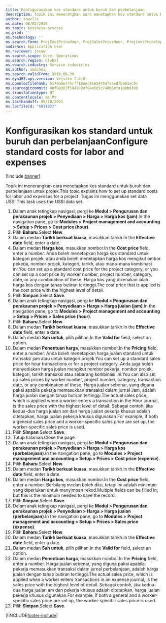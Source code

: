 ```yaml
---
title: Konfigurasikan kos standard untuk buruh dan perbelanjaan
description: Topik ini menerangkan cara menetapkan kos standard untuk buruh dan perbelanjaan untuk projek.
author: Yowelle
ms.date: 08/02/2019
ms.topic: business-process
ms.prod: ''
ms.technology: ''
ms.search.form: ProjCostPriceHour, ProjSalesPriceHour, ProjCostPriceExpense, ProjSalesPriceCost
audience: Application User
ms.reviewer: josaw
ms.search.scope: Core, Operations
ms.search.region: Global
ms.search.industry: Service industries
ms.author: andchoi
ms.search.validFrom: 2016-06-30
ms.dyn365.ops.version: Version 7.0.0
ms.openlocfilehash: 517e5ae776cff18aec81e5446a7aaedfba61ac0c
ms.sourcegitcommit: 40f68387f594180af64a5e5c748b6efa188bd300
ms.translationtype: HT
ms.contentlocale: ms-MY
ms.lasthandoff: 05/10/2021
ms.locfileid: "6011022"
---
```

# <a name="configure-standard-costs-for-labor-and-expenses"></a><span data-ttu-id="452b2-103">Konfigurasikan kos standard untuk buruh dan perbelanjaan</span><span class="sxs-lookup"><span data-stu-id="452b2-103">Configure standard costs for labor and expenses</span></span>

[!include [banner](../../includes/banner.md)]

<span data-ttu-id="452b2-104">Topik ini menerangkan cara menetapkan kos standard untuk buruh dan perbelanjaan untuk projek.</span><span class="sxs-lookup"><span data-stu-id="452b2-104">This topic explains how to set up standard costs for labor and expenses for a project.</span></span> <span data-ttu-id="452b2-105">Tugas ini menggunakan set data USSI.</span><span class="sxs-lookup"><span data-stu-id="452b2-105">This task uses the USSI data set.</span></span>

1. <span data-ttu-id="452b2-106">Dalam anak tetingkap navigasi, pergi ke **Modul > Pengurusan dan perakaunan projek > Penyediaan > Harga > Harga kos (jam)**.</span><span class="sxs-lookup"><span data-stu-id="452b2-106">In the navigation pane, go to **Modules > Project management and accounting > Setup > Prices > Cost price (hour)**.</span></span>
2. <span data-ttu-id="452b2-107">Pilih **Baharu**.</span><span class="sxs-lookup"><span data-stu-id="452b2-107">Select **New**.</span></span>
3. <span data-ttu-id="452b2-108">Dalam medan **Tarikh berkuat kuasa**, masukkan tarikh.</span><span class="sxs-lookup"><span data-stu-id="452b2-108">In the **Effective date** field, enter a date.</span></span>
4. <span data-ttu-id="452b2-109">Dalam medan **Harga kos**, masukkan nombor.</span><span class="sxs-lookup"><span data-stu-id="452b2-109">In the **Cost price** field, enter a number.</span></span> <span data-ttu-id="452b2-110">Anda boleh menetapkan harga kos standard untuk kategori projek, atau anda boleh menetapkan harga kos mengikut ombor pekerja, nombor projek, kategori, tarikh, atau mana-mana kombinasi ini.</span><span class="sxs-lookup"><span data-stu-id="452b2-110">You can set up a standard cost price for the project category, or you can set up a cost price by worker number, project number, category, date, or any combination of these.</span></span> <span data-ttu-id="452b2-111">Harga kos yang dikenakan ialah harga kos dengan tahap butiran tertinggi.</span><span class="sxs-lookup"><span data-stu-id="452b2-111">The cost price that is applied is the cost price with the highest level of detail.</span></span>  
5. <span data-ttu-id="452b2-112">Pilih **Simpan**.</span><span class="sxs-lookup"><span data-stu-id="452b2-112">Select **Save**.</span></span>
6. <span data-ttu-id="452b2-113">Dalam anak tetingkap navigasi, pergi ke **Modul > Pengurusan dan perakaunan projek > Penyediaan > Harga > Harga jualan (jam)**.</span><span class="sxs-lookup"><span data-stu-id="452b2-113">In the navigation pane, go to **Modules > Project management and accounting > Setup > Prices > Sales price (hour)**.</span></span>
7. <span data-ttu-id="452b2-114">Pilih **Baharu**.</span><span class="sxs-lookup"><span data-stu-id="452b2-114">Select **New**.</span></span>
8. <span data-ttu-id="452b2-115">Dalam medan **Tarikh berkuat kuasa**, masukkan tarikh.</span><span class="sxs-lookup"><span data-stu-id="452b2-115">In the **Effective date** field, enter a date.</span></span>
9. <span data-ttu-id="452b2-116">Dalam medan **Sah untuk**, pilih pilihan.</span><span class="sxs-lookup"><span data-stu-id="452b2-116">In the **Valid for** field, select an option.</span></span>
10. <span data-ttu-id="452b2-117">Dalam medan **Penentuan harga**, masukkan nombor.</span><span class="sxs-lookup"><span data-stu-id="452b2-117">In the **Pricing** field, enter a number.</span></span> <span data-ttu-id="452b2-118">Anda boleh menetapkan harga jualan standard untuk transaksi jam atau untuk kategori projek.</span><span class="sxs-lookup"><span data-stu-id="452b2-118">You can set up a standard sales price for hour transactions or for a project category.</span></span> <span data-ttu-id="452b2-119">Anda juga boleh menyediakan harga jualan mengikut nombor pekerja, nombor projek, kategori, tarikh transaksi atau sebarang kombinasi ini.</span><span class="sxs-lookup"><span data-stu-id="452b2-119">You can also set up sales prices by worker number, project number, category, transaction date, or any combination of these.</span></span> <span data-ttu-id="452b2-120">Harga jualan sebenar, yang diguna pakai apabila pekerja memasukkan transaksi dalam jurnal Jam, adalah harga jualan dengan tahap butiran tertinggi.</span><span class="sxs-lookup"><span data-stu-id="452b2-120">The actual sales price, which is applied when a worker enters a transaction in the Hour journal, is the sales price with the highest level of detail.</span></span> <span data-ttu-id="452b2-121">Sebagai contoh, jika kedua-dua harga jualan am dan harga jualan pekerja khusus adalah ditetapkan, harga jualan pekerja khusus digunakan.</span><span class="sxs-lookup"><span data-stu-id="452b2-121">For example, if both a general sales price and a worker-specific sales price are set up, the worker-specific sales price is used.</span></span>  
11. <span data-ttu-id="452b2-122">Pilih **Simpan**.</span><span class="sxs-lookup"><span data-stu-id="452b2-122">Select **Save**.</span></span>
12. <span data-ttu-id="452b2-123">Tutup halaman.</span><span class="sxs-lookup"><span data-stu-id="452b2-123">Close the page.</span></span>
13. <span data-ttu-id="452b2-124">Dalam anak tetingkap navigasi, pergi ke **Modul > Pengurusan dan perakaunan projek > Penyediaan > Harga > Harga kos (perbelanjaan)**.</span><span class="sxs-lookup"><span data-stu-id="452b2-124">In the navigation pane, go to **Modules > Project management and accounting > Setup > Prices > Cost price (expense)**.</span></span>
14. <span data-ttu-id="452b2-125">Pilih **Baharu**.</span><span class="sxs-lookup"><span data-stu-id="452b2-125">Select **New**.</span></span>
15. <span data-ttu-id="452b2-126">Dalam medan **Tarikh berkuat kuasa**, masukkan tarikh.</span><span class="sxs-lookup"><span data-stu-id="452b2-126">In the **Effective date** field, enter a date.</span></span>
16. <span data-ttu-id="452b2-127">Dalam medan **Harga kos**, masukkan nombor.</span><span class="sxs-lookup"><span data-stu-id="452b2-127">In the **Cost price** field, enter a number.</span></span> <span data-ttu-id="452b2-128">Berbilang medan boleh diisi, tetapi ini adalah minimum yang diperlukan untuk menyimpan rekod.</span><span class="sxs-lookup"><span data-stu-id="452b2-128">Multiple fields can be filled in, but this is the minimum needed to save the record.</span></span>  
17. <span data-ttu-id="452b2-129">Pilih **Simpan**.</span><span class="sxs-lookup"><span data-stu-id="452b2-129">Select **Save**.</span></span>
18. <span data-ttu-id="452b2-130">Dalam anak tetingkap navigasi, pergi ke **Modul > Pengurusan dan perakaunan projek > Penyediaan > Harga > Harga jualan (perbelanjaan)**.</span><span class="sxs-lookup"><span data-stu-id="452b2-130">In the navigation pane, go to **Modules > Project management and accounting > Setup > Prices > Sales price (expense)**.</span></span>
19. <span data-ttu-id="452b2-131">Pilih **Baharu**.</span><span class="sxs-lookup"><span data-stu-id="452b2-131">Select **New**.</span></span>
20. <span data-ttu-id="452b2-132">Dalam medan **Tarikh berkuat kuasa**, masukkan tarikh.</span><span class="sxs-lookup"><span data-stu-id="452b2-132">In the **Effective date** field, enter a date.</span></span>
21. <span data-ttu-id="452b2-133">Dalam medan **Sah untuk**, pilih pilihan.</span><span class="sxs-lookup"><span data-stu-id="452b2-133">In the **Valid for** field, select an option.</span></span>
22. <span data-ttu-id="452b2-134">Dalam medan **Penentuan harga**, masukkan nombor.</span><span class="sxs-lookup"><span data-stu-id="452b2-134">In the **Pricing** field, enter a number.</span></span> <span data-ttu-id="452b2-135">Harga jualan sebenar, yang diguna pakai apabila pekerja memasukkan transaksi dalam jurnal perbelanjaan, adalah harga jualan dengan tahap butiran tertinggi.</span><span class="sxs-lookup"><span data-stu-id="452b2-135">The actual sales price, which is applied when a worker enters transactions in an expense journal, is the sales price with the highest level of detail.</span></span> <span data-ttu-id="452b2-136">Sebagai contoh, jika kedua-dua harga jualan am dan pekerja khusus adalah ditetapkan, harga jualan pekerja khusus digunakan.</span><span class="sxs-lookup"><span data-stu-id="452b2-136">For example, if both a general and a worker-specific sales price are set up, the worker-specific sales price is used.</span></span>  
23. <span data-ttu-id="452b2-137">Pilih **Simpan**.</span><span class="sxs-lookup"><span data-stu-id="452b2-137">Select **Save**.</span></span>



[!INCLUDE[footer-include](../../includes/footer-banner.md)]